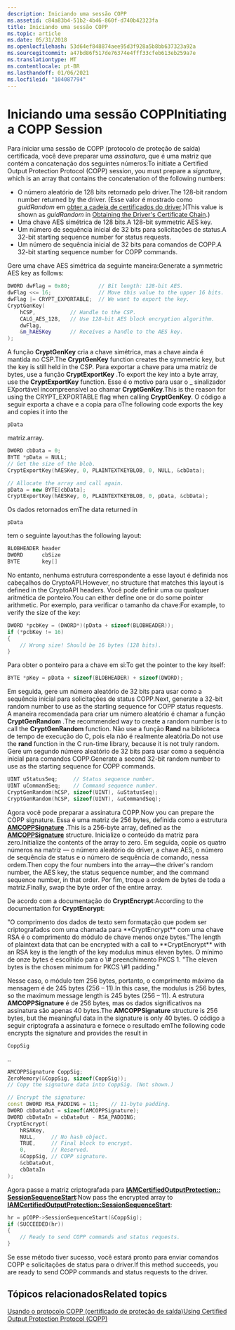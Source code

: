 ```yaml
---
description: Iniciando uma sessão COPP
ms.assetid: c84a83b4-51b2-4b46-860f-d740b42323fa
title: Iniciando uma sessão COPP
ms.topic: article
ms.date: 05/31/2018
ms.openlocfilehash: 53d64ef848874aee95d3f928a5b8bb637323a92a
ms.sourcegitcommit: a47bd86f517de76374e4fff33cfeb613eb259a7e
ms.translationtype: MT
ms.contentlocale: pt-BR
ms.lasthandoff: 01/06/2021
ms.locfileid: "104087794"
---
```

# <a name="initiating-a-copp-session"></a><span data-ttu-id="96735-103">Iniciando uma sessão COPP</span><span class="sxs-lookup"><span data-stu-id="96735-103">Initiating a COPP Session</span></span>

<span data-ttu-id="96735-104">Para iniciar uma sessão de COPP (protocolo de proteção de saída) certificada, você deve preparar uma *assinatura*, que é uma matriz que contém a concatenação dos seguintes números:</span><span class="sxs-lookup"><span data-stu-id="96735-104">To initiate a Certified Output Protection Protocol (COPP) session, you must prepare a *signature*, which is an array that contains the concatenation of the following numbers:</span></span>

-   <span data-ttu-id="96735-105">O número aleatório de 128 bits retornado pelo driver.</span><span class="sxs-lookup"><span data-stu-id="96735-105">The 128-bit random number returned by the driver.</span></span> <span data-ttu-id="96735-106">(Esse valor é mostrado como *guidRandom* em [obter a cadeia de certificados do driver](obtaining-the-drivers-certificate-chain.md).)</span><span class="sxs-lookup"><span data-stu-id="96735-106">(This value is shown as *guidRandom* in [Obtaining the Driver's Certificate Chain](obtaining-the-drivers-certificate-chain.md).)</span></span>
-   <span data-ttu-id="96735-107">Uma chave AES simétrica de 128 bits.</span><span class="sxs-lookup"><span data-stu-id="96735-107">A 128-bit symmetric AES key.</span></span>
-   <span data-ttu-id="96735-108">Um número de sequência inicial de 32 bits para solicitações de status.</span><span class="sxs-lookup"><span data-stu-id="96735-108">A 32-bit starting sequence number for status requests.</span></span>
-   <span data-ttu-id="96735-109">Um número de sequência inicial de 32 bits para comandos de COPP.</span><span class="sxs-lookup"><span data-stu-id="96735-109">A 32-bit starting sequence number for COPP commands.</span></span>

<span data-ttu-id="96735-110">Gere uma chave AES simétrica da seguinte maneira:</span><span class="sxs-lookup"><span data-stu-id="96735-110">Generate a symmetric AES key as follows:</span></span>


```C++
DWORD dwFlag = 0x80;         // Bit length: 128-bit AES.
dwFlag <<= 16;               // Move this value to the upper 16 bits.
dwFlag |= CRYPT_EXPORTABLE;  // We want to export the key.
CryptGenKey(
    hCSP,           // Handle to the CSP.
    CALG_AES_128,   // Use 128-bit AES block encryption algorithm.
    dwFlag,
    &m_hAESKey      // Receives a handle to the AES key.
);
```



<span data-ttu-id="96735-111">A função **CryptGenKey** cria a chave simétrica, mas a chave ainda é mantida no CSP.</span><span class="sxs-lookup"><span data-stu-id="96735-111">The **CryptGenKey** function creates the symmetric key, but the key is still held in the CSP.</span></span> <span data-ttu-id="96735-112">Para exportar a chave para uma matriz de bytes, use a função **CryptExportKey** .</span><span class="sxs-lookup"><span data-stu-id="96735-112">To export the key into a byte array, use the **CryptExportKey** function.</span></span> <span data-ttu-id="96735-113">Esse é o motivo para usar o \_ sinalizador EXportável incompreensíveI ao chamar **CryptGenKey**.</span><span class="sxs-lookup"><span data-stu-id="96735-113">This is the reason for using the CRYPT\_EXPORTABLE flag when calling **CryptGenKey**.</span></span> <span data-ttu-id="96735-114">O código a seguir exporta a chave e a copia para o</span><span class="sxs-lookup"><span data-stu-id="96735-114">The following code exports the key and copies it into the</span></span>


```
pData
```



<span data-ttu-id="96735-115">matriz.</span><span class="sxs-lookup"><span data-stu-id="96735-115">array.</span></span>


```C++
DWORD cbData = 0; 
BYTE *pData = NULL;
// Get the size of the blob.
CryptExportKey(hAESKey, 0, PLAINTEXTKEYBLOB, 0, NULL, &cbData);  

// Allocate the array and call again.
pData = new BYTE[cbData];
CryptExportKey(hAESKey, 0, PLAINTEXTKEYBLOB, 0, pData, &cbData);  
```



<span data-ttu-id="96735-116">Os dados retornados em</span><span class="sxs-lookup"><span data-stu-id="96735-116">The data returned in</span></span>


```
pData
```



<span data-ttu-id="96735-117">tem o seguinte layout:</span><span class="sxs-lookup"><span data-stu-id="96735-117">has the following layout:</span></span>


```C++
BLOBHEADER header
DWORD      cbSize
BYTE       key[]
```



<span data-ttu-id="96735-118">No entanto, nenhuma estrutura correspondente a esse layout é definida nos cabeçalhos do CryptoAPI.</span><span class="sxs-lookup"><span data-stu-id="96735-118">However, no structure that matches this layout is defined in the CryptoAPI headers.</span></span> <span data-ttu-id="96735-119">Você pode definir uma ou qualquer aritmética de ponteiro.</span><span class="sxs-lookup"><span data-stu-id="96735-119">You can either define one or do some pointer arithmetic.</span></span> <span data-ttu-id="96735-120">Por exemplo, para verificar o tamanho da chave:</span><span class="sxs-lookup"><span data-stu-id="96735-120">For example, to verify the size of the key:</span></span>


```C++
DWORD *pcbKey = (DWORD*)(pData + sizeof(BLOBHEADER));
if (*pcbKey != 16)
{
    // Wrong size! Should be 16 bytes (128 bits).
}
```



<span data-ttu-id="96735-121">Para obter o ponteiro para a chave em si:</span><span class="sxs-lookup"><span data-stu-id="96735-121">To get the pointer to the key itself:</span></span>


```C++
BYTE *pKey = pData + sizeof(BLOBHEADER) + sizeof(DWORD);
```



<span data-ttu-id="96735-122">Em seguida, gere um número aleatório de 32 bits para usar como a sequência inicial para solicitações de status COPP.</span><span class="sxs-lookup"><span data-stu-id="96735-122">Next, generate a 32-bit random number to use as the starting sequence for COPP status requests.</span></span> <span data-ttu-id="96735-123">A maneira recomendada para criar um número aleatório é chamar a função **CryptGenRandom** .</span><span class="sxs-lookup"><span data-stu-id="96735-123">The recommended way to create a random number is to call the **CryptGenRandom** function.</span></span> <span data-ttu-id="96735-124">Não use a função **Rand** na biblioteca de tempo de execução do C, pois ela não é realmente aleatória.</span><span class="sxs-lookup"><span data-stu-id="96735-124">Do not use the **rand** function in the C run-time library, because it is not truly random.</span></span> <span data-ttu-id="96735-125">Gere um segundo número aleatório de 32 bits para usar como a sequência inicial para comandos COPP.</span><span class="sxs-lookup"><span data-stu-id="96735-125">Generate a second 32-bit random number to use as the starting sequence for COPP commands.</span></span>


```C++
UINT uStatusSeq;     // Status sequence number.
UINT uCommandSeq;    // Command sequence number.
CryptGenRandom(hCSP, sizeof(UINT), &uStatusSeq);
CryptGenRandom(hCSP, sizeof(UINT), &uCommandSeq);
```



<span data-ttu-id="96735-126">Agora você pode preparar a assinatura COPP.</span><span class="sxs-lookup"><span data-stu-id="96735-126">Now you can prepare the COPP signature.</span></span> <span data-ttu-id="96735-127">Essa é uma matriz de 256 bytes, definida como a estrutura [**AMCOPPSignature**](/windows/win32/api/strmif/ns-strmif-amcoppsignature) .</span><span class="sxs-lookup"><span data-stu-id="96735-127">This is a 256-byte array, defined as the [**AMCOPPSignature**](/windows/win32/api/strmif/ns-strmif-amcoppsignature) structure.</span></span> <span data-ttu-id="96735-128">Inicialize o conteúdo da matriz para zero.</span><span class="sxs-lookup"><span data-stu-id="96735-128">Initialize the contents of the array to zero.</span></span> <span data-ttu-id="96735-129">Em seguida, copie os quatro números na matriz — o número aleatório do driver, a chave AES, o número de sequência de status e o número de sequência de comando, nessa ordem.</span><span class="sxs-lookup"><span data-stu-id="96735-129">Then copy the four numbers into the array—the driver's random number, the AES key, the status sequence number, and the command sequence number, in that order.</span></span> <span data-ttu-id="96735-130">Por fim, troque a ordem de bytes de toda a matriz.</span><span class="sxs-lookup"><span data-stu-id="96735-130">Finally, swap the byte order of the entire array.</span></span>

<span data-ttu-id="96735-131">De acordo com a documentação do **CryptEncrypt**:</span><span class="sxs-lookup"><span data-stu-id="96735-131">According to the documentation for **CryptEncrypt**:</span></span>

<dl> <span data-ttu-id="96735-132">"O comprimento dos dados de texto sem formatação que podem ser criptografados com uma chamada para **CryptEncrypt** com uma chave RSA é o comprimento do módulo de chave menos onze bytes.</span><span class="sxs-lookup"><span data-stu-id="96735-132">"The length of plaintext data that can be encrypted with a call to **CryptEncrypt** with an RSA key is the length of the key modulus minus eleven bytes.</span></span> <span data-ttu-id="96735-133">O mínimo de onze bytes é escolhido para o \# preenchimento PKCS 1. "</span><span class="sxs-lookup"><span data-stu-id="96735-133">The eleven bytes is the chosen minimum for PKCS \#1 padding."</span></span>  
</dl>

<span data-ttu-id="96735-134">Nesse caso, o módulo tem 256 bytes, portanto, o comprimento máximo da mensagem é de 245 bytes (256 – 11).</span><span class="sxs-lookup"><span data-stu-id="96735-134">In this case, the modulus is 256 bytes, so the maximum message length is 245 bytes (256 – 11).</span></span> <span data-ttu-id="96735-135">A estrutura **AMCOPPSignature** é de 256 bytes, mas os dados significativos na assinatura são apenas 40 bytes.</span><span class="sxs-lookup"><span data-stu-id="96735-135">The **AMCOPPSignature** structure is 256 bytes, but the meaningful data in the signature is only 40 bytes.</span></span> <span data-ttu-id="96735-136">O código a seguir criptografa a assinatura e fornece o resultado em</span><span class="sxs-lookup"><span data-stu-id="96735-136">The following code encrypts the signature and provides the result in</span></span>


```
CoppSig
```



<span data-ttu-id="96735-137">.</span><span class="sxs-lookup"><span data-stu-id="96735-137">.</span></span>


```C++
AMCOPPSignature CoppSig;
ZeroMemory(&CoppSig, sizeof(CoppSig));
// Copy the signature data into CoppSig. (Not shown.)

// Encrypt the signature:
const DWORD RSA_PADDING = 11;    // 11-byte padding.
DWORD cbDataOut = sizeof(AMCOPPSignature);
DWORD cbDataIn = cbDataOut - RSA_PADDING;
CryptEncrypt(
    hRSAKey, 
    NULL,     // No hash object.
    TRUE,     // Final block to encrypt.
    0,        // Reserved.
    &CoppSig, // COPP signature.
    &cbDataOut, 
    cbDataIn
);
```



<span data-ttu-id="96735-138">Agora passe a matriz criptografada para [**IAMCertifiedOutputProtection:: SessionSequenceStart**](/windows/desktop/api/Strmif/nf-strmif-iamcertifiedoutputprotection-sessionsequencestart):</span><span class="sxs-lookup"><span data-stu-id="96735-138">Now pass the encrypted array to [**IAMCertifiedOutputProtection::SessionSequenceStart**](/windows/desktop/api/Strmif/nf-strmif-iamcertifiedoutputprotection-sessionsequencestart):</span></span>


```C++
hr = pCOPP->SessionSequenceStart(&CoppSig);
if (SUCCEEDED(hr))
{
    // Ready to send COPP commands and status requests.
}
```



<span data-ttu-id="96735-139">Se esse método tiver sucesso, você estará pronto para enviar comandos COPP e solicitações de status para o driver.</span><span class="sxs-lookup"><span data-stu-id="96735-139">If this method succeeds, you are ready to send COPP commands and status requests to the driver.</span></span>

## <a name="related-topics"></a><span data-ttu-id="96735-140">Tópicos relacionados</span><span class="sxs-lookup"><span data-stu-id="96735-140">Related topics</span></span>

<dl> <dt>

[<span data-ttu-id="96735-141">Usando o protocolo COPP (certificado de proteção de saída)</span><span class="sxs-lookup"><span data-stu-id="96735-141">Using Certified Output Protection Protocol (COPP)</span></span>](using-certified-output-protection-protocol--copp.md)
</dt> </dl>

 

 



